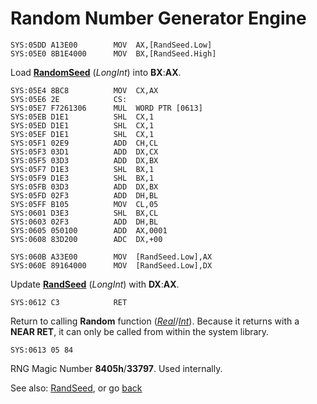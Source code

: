 # Random Number Generator Engine

```
SYS:05DD A13E00        MOV	AX,[RandSeed.Low]
SYS:05E0 8B1E4000      MOV	BX,[RandSeed.High]
```

Load **[RandomSeed](../DATA.md)** (*LongInt*) into **BX**:**AX**.

```
SYS:05E4 8BC8          MOV	CX,AX
SYS:05E6 2E            CS:
SYS:05E7 F7261306      MUL	WORD PTR [0613]
SYS:05EB D1E1          SHL	CX,1
SYS:05ED D1E1          SHL	CX,1
SYS:05EF D1E1          SHL	CX,1
SYS:05F1 02E9          ADD	CH,CL
SYS:05F3 03D1          ADD	DX,CX
SYS:05F5 03D3          ADD	DX,BX
SYS:05F7 D1E3          SHL	BX,1
SYS:05F9 D1E3          SHL	BX,1
SYS:05FB 03D3          ADD	DX,BX
SYS:05FD 02F3          ADD	DH,BL
SYS:05FF B105          MOV	CL,05
SYS:0601 D3E3          SHL	BX,CL
SYS:0603 02F3          ADD	DH,BL
SYS:0605 050100        ADD	AX,0001
SYS:0608 83D200        ADC	DX,+00
```

```
SYS:060B A33E00        MOV	[RandSeed.Low],AX
SYS:060E 89164000      MOV	[RandSeed.Low],DX
```

Update **[RandSeed](../DATA.md)** (*LongInt*) with **DX**:**AX**.

```
SYS:0612 C3            RET
```

Return to calling **Random** function (*[Real](RANDOM-REAL.md)*/*[Int](RANDOM-INT.md)*). Because it returns with a **NEAR RET**, it can only be called from within the system library.

```
SYS:0613 05 84
```

RNG Magic Number **8405h**/**33797**. Used internally.

See also: [RandSeed](../DATA.md), or go [back](../../README.md)
